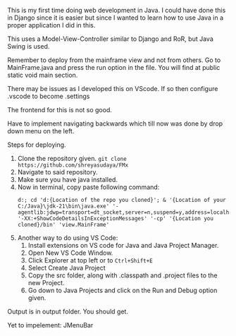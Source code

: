 This is my first time doing web development in Java. I could have done this in Django since it is easier but since I wanted to learn how to use Java in a proper application I did in this. 

This uses a Model-View-Controller similar to Django and RoR, but Java Swing is used.

Remember to deploy from the mainframe view and not from others. Go to MainFrame.java and press the run option in the file. You will find at public static void main section.

There may be issues as I developed this on VScode. If so then configure .vscode to become .settings

The frontend for this is not so good.

Have to implement navigating backwards which till now was done by drop down menu on the left.

Steps for deploying.

1. Clone the repository given. ```git clone https://github.com/shreyasudaya/FMx```
2. Navigate to said repository.
3. Make sure you have java installed.
4. Now in terminal, copy paste following command:
   ```
   d:; cd 'd:{Location of the repo you cloned}'; & '{Location of your C:/Java}\jdk-21\bin\java.exe' '-agentlib:jdwp=transport=dt_socket,server=n,suspend=y,address=localhost:63640' '-XX:+ShowCodeDetailsInExceptionMessages' '-cp' '{Location you cloned}/bin' 'view.MainFrame'
   ```
5. Another way to do using VS Code:
    1. Install extensions on VS code for Java and Java Project Manager.
    2. Open New VS Code Window.
    3. Click Explorer at top left or to ```Ctrl+Shift+E```
    4. Select Create Java Project
    5. Copy the src folder, along with .classpath and .project files to the new Project.
    6. Go down to Java Projects and click on the Run and Debug option given.


Output is in output folder. You should get.

Yet to impelement: JMenuBar

